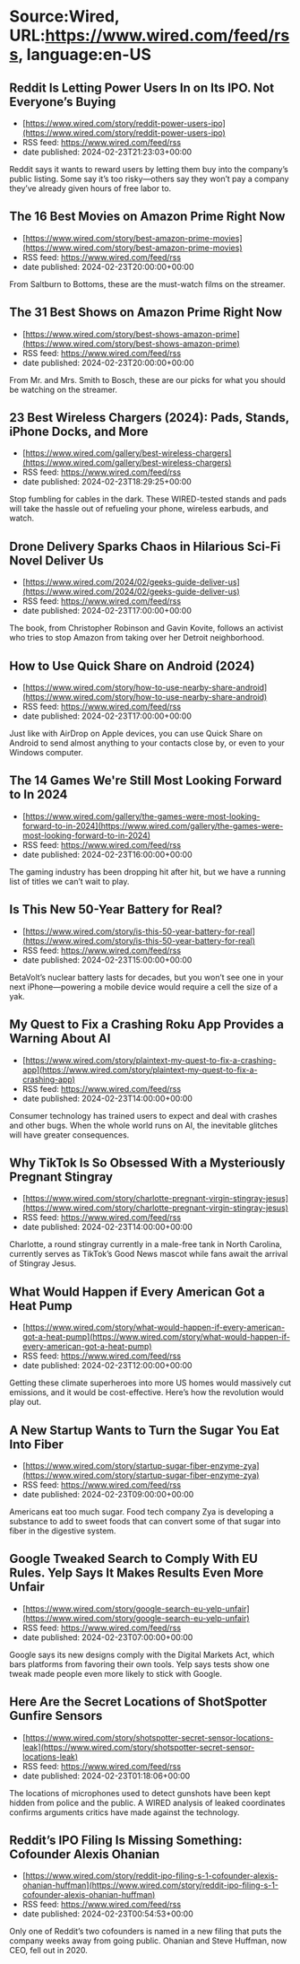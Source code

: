 # Source:Wired, URL:https://www.wired.com/feed/rss, language:en-US

## Reddit Is Letting Power Users In on Its IPO. Not Everyone’s Buying
 - [https://www.wired.com/story/reddit-power-users-ipo](https://www.wired.com/story/reddit-power-users-ipo)
 - RSS feed: https://www.wired.com/feed/rss
 - date published: 2024-02-23T21:23:03+00:00

Reddit says it wants to reward users by letting them buy into the company’s public listing. Some say it’s too risky—others say they won’t pay a company they’ve already given hours of free labor to.

## The 16 Best Movies on Amazon Prime Right Now
 - [https://www.wired.com/story/best-amazon-prime-movies](https://www.wired.com/story/best-amazon-prime-movies)
 - RSS feed: https://www.wired.com/feed/rss
 - date published: 2024-02-23T20:00:00+00:00

From Saltburn to Bottoms, these are the must-watch films on the streamer.

## The 31 Best Shows on Amazon Prime Right Now
 - [https://www.wired.com/story/best-shows-amazon-prime](https://www.wired.com/story/best-shows-amazon-prime)
 - RSS feed: https://www.wired.com/feed/rss
 - date published: 2024-02-23T20:00:00+00:00

From Mr. and Mrs. Smith to Bosch, these are our picks for what you should be watching on the streamer.

## 23 Best Wireless Chargers (2024): Pads, Stands, iPhone Docks, and More
 - [https://www.wired.com/gallery/best-wireless-chargers](https://www.wired.com/gallery/best-wireless-chargers)
 - RSS feed: https://www.wired.com/feed/rss
 - date published: 2024-02-23T18:29:25+00:00

Stop fumbling for cables in the dark. These WIRED-tested stands and pads will take the hassle out of refueling your phone, wireless earbuds, and watch.

## Drone Delivery Sparks Chaos in Hilarious Sci-Fi Novel Deliver Us
 - [https://www.wired.com/2024/02/geeks-guide-deliver-us](https://www.wired.com/2024/02/geeks-guide-deliver-us)
 - RSS feed: https://www.wired.com/feed/rss
 - date published: 2024-02-23T17:00:00+00:00

The book, from Christopher Robinson and Gavin Kovite, follows an activist who tries to stop Amazon from taking over her Detroit neighborhood.

## How to Use Quick Share on Android (2024)
 - [https://www.wired.com/story/how-to-use-nearby-share-android](https://www.wired.com/story/how-to-use-nearby-share-android)
 - RSS feed: https://www.wired.com/feed/rss
 - date published: 2024-02-23T17:00:00+00:00

Just like with AirDrop on Apple devices, you can use Quick Share on Android to send almost anything to your contacts close by, or even to your Windows computer.

## The 14 Games We're Still Most Looking Forward to In 2024
 - [https://www.wired.com/gallery/the-games-were-most-looking-forward-to-in-2024](https://www.wired.com/gallery/the-games-were-most-looking-forward-to-in-2024)
 - RSS feed: https://www.wired.com/feed/rss
 - date published: 2024-02-23T16:00:00+00:00

The gaming industry has been dropping hit after hit, but we have a running list of titles we can’t wait to play.

## Is This New 50-Year Battery for Real?
 - [https://www.wired.com/story/is-this-50-year-battery-for-real](https://www.wired.com/story/is-this-50-year-battery-for-real)
 - RSS feed: https://www.wired.com/feed/rss
 - date published: 2024-02-23T15:00:00+00:00

BetaVolt’s nuclear battery lasts for decades, but you won’t see one in your next iPhone—powering a mobile device would require a cell the size of a yak.

## My Quest to Fix a Crashing Roku App Provides a Warning About AI
 - [https://www.wired.com/story/plaintext-my-quest-to-fix-a-crashing-app](https://www.wired.com/story/plaintext-my-quest-to-fix-a-crashing-app)
 - RSS feed: https://www.wired.com/feed/rss
 - date published: 2024-02-23T14:00:00+00:00

Consumer technology has trained users to expect and deal with crashes and other bugs. When the whole world runs on AI, the inevitable glitches will have greater consequences.

## Why TikTok Is So Obsessed With a Mysteriously Pregnant Stingray
 - [https://www.wired.com/story/charlotte-pregnant-virgin-stingray-jesus](https://www.wired.com/story/charlotte-pregnant-virgin-stingray-jesus)
 - RSS feed: https://www.wired.com/feed/rss
 - date published: 2024-02-23T14:00:00+00:00

Charlotte, a round stingray currently in a male-free tank in North Carolina, currently serves as TikTok’s Good News mascot while fans await the arrival of Stingray Jesus.

## What Would Happen if Every American Got a Heat Pump
 - [https://www.wired.com/story/what-would-happen-if-every-american-got-a-heat-pump](https://www.wired.com/story/what-would-happen-if-every-american-got-a-heat-pump)
 - RSS feed: https://www.wired.com/feed/rss
 - date published: 2024-02-23T12:00:00+00:00

Getting these climate superheroes into more US homes would massively cut emissions, and it would be cost-effective. Here’s how the revolution would play out.

## A New Startup Wants to Turn the Sugar You Eat Into Fiber
 - [https://www.wired.com/story/startup-sugar-fiber-enzyme-zya](https://www.wired.com/story/startup-sugar-fiber-enzyme-zya)
 - RSS feed: https://www.wired.com/feed/rss
 - date published: 2024-02-23T09:00:00+00:00

Americans eat too much sugar. Food tech company Zya is developing a substance to add to sweet foods that can convert some of that sugar into fiber in the digestive system.

## Google Tweaked Search to Comply With EU Rules. Yelp Says It Makes Results Even More Unfair
 - [https://www.wired.com/story/google-search-eu-yelp-unfair](https://www.wired.com/story/google-search-eu-yelp-unfair)
 - RSS feed: https://www.wired.com/feed/rss
 - date published: 2024-02-23T07:00:00+00:00

Google says its new designs comply with the Digital Markets Act, which bars platforms from favoring their own tools. Yelp says tests show one tweak made people even more likely to stick with Google.

## Here Are the Secret Locations of ShotSpotter Gunfire Sensors
 - [https://www.wired.com/story/shotspotter-secret-sensor-locations-leak](https://www.wired.com/story/shotspotter-secret-sensor-locations-leak)
 - RSS feed: https://www.wired.com/feed/rss
 - date published: 2024-02-23T01:18:06+00:00

The locations of microphones used to detect gunshots have been kept hidden from police and the public. A WIRED analysis of leaked coordinates confirms arguments critics have made against the technology.

## Reddit’s IPO Filing Is Missing Something: Cofounder Alexis Ohanian
 - [https://www.wired.com/story/reddit-ipo-filing-s-1-cofounder-alexis-ohanian-huffman](https://www.wired.com/story/reddit-ipo-filing-s-1-cofounder-alexis-ohanian-huffman)
 - RSS feed: https://www.wired.com/feed/rss
 - date published: 2024-02-23T00:54:53+00:00

Only one of Reddit’s two cofounders is named in a new filing that puts the company weeks away from going public. Ohanian and Steve Huffman, now CEO, fell out in 2020.

